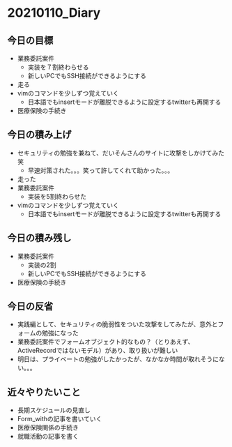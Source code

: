 # 20210110_Diary

## 今日の目標

- 業務委託案件
  - 実装を７割終わらせる
  - 新しいPCでもSSH接続ができるようにする
- 走る
- vimのコマンドを少しずつ覚えていく
  - 日本語でもinsertモードが離脱できるように設定するtwitterも再開する
- 医療保険の手続き

## 今日の積み上げ

- セキュリティの勉強を兼ねて、だいそんさんのサイトに攻撃をしかけてみた笑
  - 早速対策された。。。笑って許してくれて助かった。。。
- 走った
- 業務委託案件
  - 実装を5割終わらせた
- vimのコマンドを少しずつ覚えていく
  - 日本語でもinsertモードが離脱できるように設定するtwitterも再開する

## 今日の積み残し

- 業務委託案件
  - 実装の2割
  - 新しいPCでもSSH接続ができるようにする
- 医療保険の手続き

## 今日の反省

- 実践編として、セキュリティの脆弱性をついた攻撃をしてみたが、意外とフォームの勉強になった
- 業務委託案件でフォームオブジェクト的なもの？（とりあえず、ActiveRecordではないモデル）があり、取り扱いが難しい
- 明日は、プライベートの勉強がしたかったが、なかなか時間が取れそうにない。。。

## 近々やりたいこと

- 長期スケジュールの見直し
- Form_withの記事を書いていく
- 医療保険関係の手続き
- 就職活動の記事を書く

